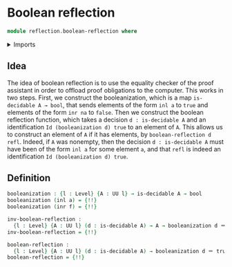 # Boolean reflection

```agda
module reflection.boolean-reflection where
```

<details><summary>Imports</summary>

```agda
open import foundation.booleans
open import foundation.decidable-types
open import foundation.universe-levels

open import foundation-core.coproduct-types
open import foundation-core.empty-types
open import foundation-core.identity-types
```

</details>

## Idea

The idea of boolean reflection is to use the equality checker of the proof
assistant in order to offload proof obligations to the computer. This works in
two steps. First, we construct the booleanization, which is a map
`is-decidable A → bool`, that sends elements of the form `inl a` to `true` and
elements of the form `inr na` to `false`. Then we construct the boolean
reflection function, which takes a decision `d : is-decidable A` and an
identification `Id (booleanization d) true` to an element of `A`. This allows us
to construct an element of `A` if it has elements, by
`boolean-reflection d refl`. Indeed, if `A` was nonempty, then the decision
`d : is-decidable A` must have been of the form `inl a` for some element `a`,
and that `refl` is indeed an identification `Id (booleanization d) true`.

## Definition

```agda
booleanization : {l : Level} {A : UU l} → is-decidable A → bool
booleanization (inl a) = {!!}
booleanization (inr f) = {!!}

inv-boolean-reflection :
  {l : Level} {A : UU l} (d : is-decidable A) → A → booleanization d ＝ true
inv-boolean-reflection = {!!}

boolean-reflection :
  {l : Level} {A : UU l} (d : is-decidable A) → booleanization d ＝ true → A
boolean-reflection = {!!}
```
